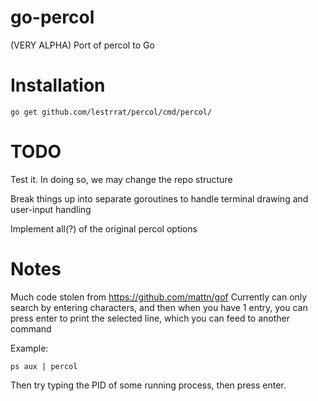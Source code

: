 go-percol
======

(VERY ALPHA) Port of percol to Go

Installation
============

```
go get github.com/lestrrat/percol/cmd/percol/
```

TODO
====

Test it. In doing so, we may change the repo structure

Break things up into separate goroutines to handle terminal drawing and user-input handling

Implement all(?) of the original percol options

Notes
=====

Much code stolen from https://github.com/mattn/gof
Currently can only search by entering characters, and then when you have 1 entry, you can press enter to print the selected line, which you can feed to another command

Example:

```
ps aux | percol
```

Then try typing the PID of some running process, then press enter.

